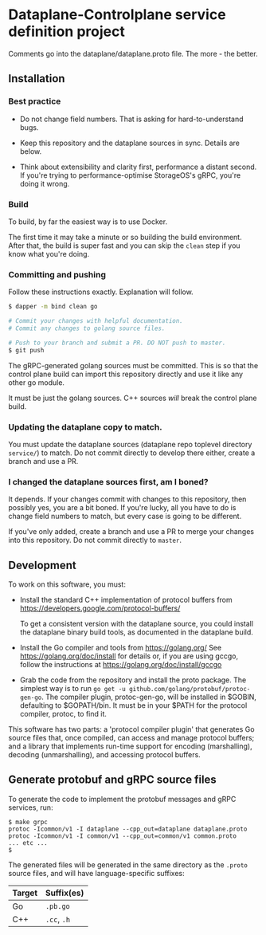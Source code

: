 # Dataplane-Controlplane service definition project

Comments go into the dataplane/dataplane.proto file. The more - the better.

## Installation

### Best practice

- Do not change field numbers. That is asking for hard-to-understand bugs.

- Keep this repository and the dataplane sources in sync. Details are below.

- Think about extensibility and clarity first, performance a distant second. If
  you're trying to performance-optimise StorageOS's gRPC, you're doing it wrong.

### Build

To build, by far the easiest way is to use Docker.

The first time it may take a minute or so building the build environment. After
that, the build is super fast and you can skip the `clean` step if you know what
you're doing.

### Committing and pushing

Follow these instructions exactly. Explanation will follow.

```sh
$ dapper -m bind clean go

# Commit your changes with helpful documentation.
# Commit any changes to golang source files.

# Push to your branch and submit a PR. DO NOT push to master.
$ git push
```

The gRPC-generated golang sources must be committed. This is so that the
control plane build can import this repository directly and use it like any
other go module.

It must be just the golang sources. C++ sources _will_ break the control plane
build.

### Updating the dataplane copy to match.

You must update the dataplane sources (dataplane repo toplevel directory
`service/`) to match. Do not commit directly to develop there either, create a
branch and use a PR.

### I changed the dataplane sources first, am I boned?

It depends. If your changes commit with changes to this repository, then
possibly yes, you are a bit boned. If you're lucky, all you have to do is change
field numbers to match, but every case is going to be different.

If you've only added, create a branch and use a PR to merge your changes into
this repository. Do not commit directly to `master`.

## Development

To work on this software, you must:

- Install the standard C++ implementation of protocol buffers from
	https://developers.google.com/protocol-buffers/

  To get a consistent version with the dataplane source, you could install the
  dataplane binary build tools, as documented in the dataplane build.

- Install the Go compiler and tools from
	https://golang.org/
  See
	https://golang.org/doc/install
  for details or, if you are using gccgo, follow the instructions at
	https://golang.org/doc/install/gccgo

- Grab the code from the repository and install the proto package.
  The simplest way is to run `go get -u github.com/golang/protobuf/protoc-gen-go`.
  The compiler plugin, protoc-gen-go, will be installed in $GOBIN,
  defaulting to $GOPATH/bin.  It must be in your $PATH for the protocol
  compiler, protoc, to find it.

This software has two parts: a 'protocol compiler plugin' that
generates Go source files that, once compiled, can access and manage
protocol buffers; and a library that implements run-time support for
encoding (marshalling), decoding (unmarshalling), and accessing protocol
buffers.

## Generate protobuf and gRPC source files

To generate the code to implement the protobuf messages and gRPC services, run:

```
$ make grpc
protoc -Icommon/v1 -I dataplane --cpp_out=dataplane dataplane.proto
protoc -Icommon/v1 -I common/v1 --cpp_out=common/v1 common.proto
... etc ...
$
```

The generated files will be generated in the same directory as the `.proto` source files,
and will have language-specific suffixes:

| Target | Suffix(es) |
|--------|------------|
| Go | `.pb.go` |
| C++ | `.cc`, `.h` |
